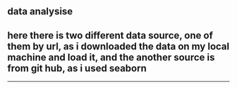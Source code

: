 ## data analysise

## here there is two different data source, one of them by url, as i downloaded the data on my local machine and load it, and the another source is from git hub, as i used seaborn 
____________
